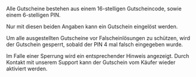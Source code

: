 Alle Gutscheine bestehen aus einem 16-stelligen Gutscheincode, sowie einem 6-stelligen PIN.

Nur mit diesen beiden Angaben kann ein Gutschein eingelöst werden.


Um alle ausgestellten Gutscheine vor Falscheinlösungen zu schützen, wird der Gutschein gesperrt, sobald der PIN 4 mal falsch eingegeben wurde.

Im Falle einer Sperrung wird ein entsprechender Hinweis angezeigt. Durch Kontakt mit unserem Support kann der Gutschein vom Käufer wieder aktiviert werden.